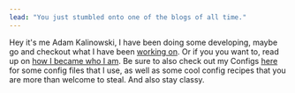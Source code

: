 ```yaml
---
lead: "You just stumbled onto one of the blogs of all time."
---
```


Hey it's me Adam Kalinowski, I have been doing some developing, maybe go and checkout what I have been [working on](/posts). Or if you you want to, read up on [how I became who I am](/about). 
Be sure to also check out my Configs [here](/configs) for some config files that I use, as well as some cool config recipes that you are more than welcome to steal.
And also stay classy.

